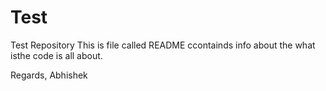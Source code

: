 # Test
Test Repository 
This is file called README ccontainds info about the what isthe code is all about.


Regards,
Abhishek
